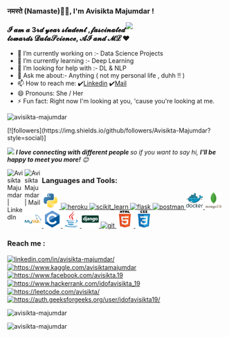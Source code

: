 ### नमस्ते (Namaste)🙏🏻, I'm Avisikta Majumdar [ ](https://i.pinimg.com/originals/bb/82/21/bb82217d6c6a89cad939f8c8567f6171.gif)!
<img align='right' src="https://media.giphy.com/media/M9gbBd9nbDrOTu1Mqx/giphy.gif" width="230">

### 𝓘 𝓪𝓶 𝓪 3𝓻𝓭 𝔂𝓮𝓪𝓻 𝓼𝓽𝓾𝓭𝓮𝓷𝓽 ,𝓯𝓪𝓼𝓬𝓲𝓷𝓪𝓽𝓮𝓭 𝓽𝓸𝔀𝓪𝓻𝓭𝓼 𝓓𝓪𝓽𝓪𝓢𝓬𝓲𝓮𝓷𝓬𝓮, 𝓐𝓘 𝓪𝓷𝓭 𝓜𝓛 ❤️
<!--
**Avisikta-Majumdar/Avisikta-Majumdar** is a ✨ _special_ ✨ repository because its `README.md` (this file) appears on your GitHub profile.-->

- 🔭 I’m currently working on :- Data Science Projects
- 🌱 I’m currently learning :- Deep Learning
- 🤔 I’m looking for help with :- DL & NLP
- 💬 Ask me about:- Anything ( not my personal life , duhh !! )
- 📫 How to reach me:  ✔️[Linkedin](https://www.linkedin.com/in/avisikta-majumdar) ✔️[Mail](https://mail.google.com/mail/u/0/?view=cm&fs=1&to=idofavisikta.19@gmail.com.com&su=SUBJECT&body=BODY&tf=1)
- 😄 Pronouns: She / Her
- ⚡ Fun fact:  Right now I'm looking at you, 'cause you're looking at me.

<p align="left"> <img src="https://komarev.com/ghpvc/?username=avisikta-majumdar&label=Profile%20views&color=0e75b6&style=flat-square" alt="avisikta-majumdar" /> </p>
[![followers](https://img.shields.io/github/followers/Avisikta-Majumdar?style=social)]

<img src="https://media.giphy.com/media/LnQjpWaON8nhr21vNW/giphy.gif" width="60"> <em><b>I love connecting with different people </b>so if you want to say hi, <b> I'll be happy to meet you more!</b> 😊</em>

[<img align="left" alt="Avisikta Majumdar | LinkedIn" width="40px" src="https://img.icons8.com/color/48/000000/linkedin.png" />](https://www.linkedin.com/in/avisikta-majumdar/)
[<img align="left" alt="Avisikta Majumdar | Mail" width="40px" src="https://img.icons8.com/fluent/48/000000/gmail.png" />](https://mail.google.com/mail/u/0/?view=cm&fs=1&to=idofavisikta.19@gmail.com.com&su=SUBJECT&body=BODY&tf=1)

<h2></h2>


<h2></h2>
<h3 align="left"><b>Languages and Tools:</b></h3>
<p align="left"> <a href="https://www.python.org" target="_blank"> <img src="https://raw.githubusercontent.com/devicons/devicon/master/icons/python/python-original.svg" alt="python" width="40" height="40"/> </a>
<a href="https://heroku.com" target="_blank"> <img src="https://www.vectorlogo.zone/logos/heroku/heroku-icon.svg" alt="heroku" width="40" height="40"/> </a>
<a href="https://scikit-learn.org/" target="_blank"> <img src="https://upload.wikimedia.org/wikipedia/commons/0/05/Scikit_learn_logo_small.svg" alt="scikit_learn" width="40" height="40"/> </a> 
 <a href="https://flask.palletsprojects.com/" target="_blank"> <img src="https://www.vectorlogo.zone/logos/pocoo_flask/pocoo_flask-icon.svg" alt="flask" width="40" height="40"/> </a>
<a href="https://postman.com" target="_blank"> <img src="https://www.vectorlogo.zone/logos/getpostman/getpostman-icon.svg" alt="postman" width="40" height="40"/> </a> 
<a href="https://www.docker.com/" target="_blank"> <img src="https://raw.githubusercontent.com/devicons/devicon/master/icons/docker/docker-original-wordmark.svg" alt="docker" width="40" height="40"/> </a>
  <a href="https://www.mongodb.com/" target="_blank"> <img src="https://raw.githubusercontent.com/devicons/devicon/master/icons/mongodb/mongodb-original-wordmark.svg" alt="mongodb" width="40" height="40"/> </a> <a href="https://www.mysql.com/" target="_blank"> <img src="https://raw.githubusercontent.com/devicons/devicon/master/icons/mysql/mysql-original-wordmark.svg" alt="mysql" width="40" height="40"/> </a> 
<a href="https://www.cprogramming.com/" target="_blank"> <img src="https://raw.githubusercontent.com/devicons/devicon/master/icons/c/c-original.svg" alt="c" width="40" height="40"/> </a>
 <a href="https://www.java.com" target="_blank"> <img src="https://raw.githubusercontent.com/devicons/devicon/master/icons/java/java-original.svg" alt="java" width="40" height="40"/> </a> 
 <a href="https://www.djangoproject.com/" target="_blank"> <img src="https://raw.githubusercontent.com/devicons/devicon/master/icons/django/django-original.svg" alt="django" width="40" height="40"/> </a>
 <a href="https://git-scm.com/" target="_blank"> <img src="https://www.vectorlogo.zone/logos/git-scm/git-scm-icon.svg" alt="git" width="40" height="40"/> </a>  
<a href="https://www.w3.org/html/" target="_blank"> <img src="https://raw.githubusercontent.com/devicons/devicon/master/icons/html5/html5-original-wordmark.svg" alt="html5" width="40" height="40"/> </a>
<a href="https://www.w3schools.com/css/" target="_blank"> <img src="https://raw.githubusercontent.com/devicons/devicon/master/icons/css3/css3-original-wordmark.svg" alt="css3" width="40" height="40"/> </a> </p>

<h3 align="left">Reach me :</h3>
<p align="left">
<a href="https://linkedin.com/in/avisikta-majumdar/" target="blank"><img align="center" src="https://cdn.jsdelivr.net/npm/simple-icons@3.0.1/icons/linkedin.svg" alt="linkedin.com/in/avisikta-majumdar/" height="30" width="40" /></a>
<a href="https://www.kaggle.com/avisiktamajumdar" target="blank"><img align="center" src="https://cdn.jsdelivr.net/npm/simple-icons@3.0.1/icons/kaggle.svg" alt="https://www.kaggle.com/avisiktamajumdar" height="30" width="40" /></a>
<a href="https://fb.com/avisikta.19" target="blank"><img align="center" src="https://cdn.jsdelivr.net/npm/simple-icons@3.0.1/icons/facebook.svg" alt="https://www.facebook.com/avisikta.19" height="30" width="40" /></a>
<a href="https://www.hackerrank.com/idofavisikta_19" target="blank"><img align="center" src="https://cdn.jsdelivr.net/npm/simple-icons@3.0.1/icons/hackerrank.svg" alt="https://www.hackerrank.com/idofavisikta_19" height="30" width="40" /></a>
<a href="https://leetcode.com/avisikta/" target="blank"><img align="center" src="https://cdn.jsdelivr.net/npm/simple-icons@3.0.1/icons/leetcode.svg" alt="https://leetcode.com/avisikta/" height="30" width="40" /></a>
<a href="https://auth.geeksforgeeks.org/user/idofavisikta19/" target="blank"><img align="center" src="https://cdn.jsdelivr.net/npm/simple-icons@3.0.1/icons/geeksforgeeks.svg" alt="https://auth.geeksforgeeks.org/user/idofavisikta19/" height="30" width="40" /></a>
</p>
<p>&nbsp;<img align="left" src="https://github-readme-stats.vercel.app/api?username=avisikta-majumdar&show_icons=true&locale=en" alt="avisikta-majumdar" />
 </p><p><img align="left" src="https://github-readme-stats.vercel.app/api/top-langs?username=avisikta-majumdar&show_icons=true&title_color=3a0e8b&locale=en&layout=compact" alt="avisikta-majumdar" /></p>
 
 
